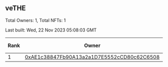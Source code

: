 ## veTHE

Total Owners: 1, Total NFTs: 1

Last built: Wed, 22 Nov 2023 05:08:03 GMT

| Rank | Owner | Voting Power | Influence | NFTs Id |
| --- | --- | --- | --- | --- |
  | 1 | [0xAE1c38847Fb90A13a2a1D7E5552cCD80c62C6508](https://debank.com/profile/0xAE1c38847Fb90A13a2a1D7E5552cCD80c62C6508?chain=bsc) | 2,916,965.631 | 3.36592% | 1 |